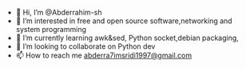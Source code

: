 - 👋 Hi, I’m @Abderrahim-sh
- 👀 I’m interested in free and open source software,networking and system programming
- 🌱 I’m currently learning awk&sed, Python socket,debian packaging,
- 💞️ I’m looking to collaborate on Python dev
- 📫 How to reach me abderra7imsridi1997@gmail.com

<!---
Abderrahim-sh/Abderrahim-sh is a ✨ special ✨ repository because its `README.md` (this file) appears on your GitHub profile.
You can click the Preview link to take a look at your changes.
--->
